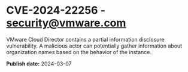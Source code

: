 # CVE-2024-22256 - security@vmware.com

VMware Cloud Director contains a partial information disclosure vulnerability. A malicious actor can potentially gather information about organization names based on the behavior of the instance.

**Publish date:** 2024-03-07
